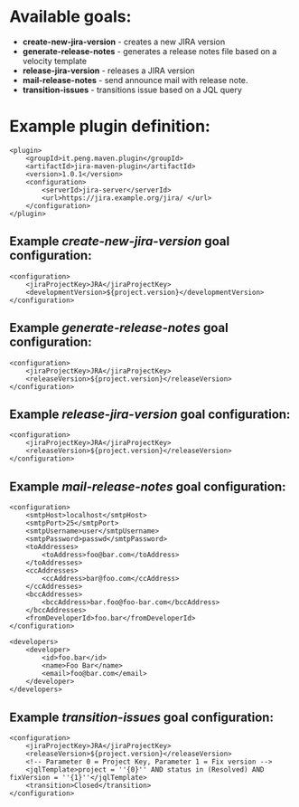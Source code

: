 Available goals:
================
* **create-new-jira-version** - creates a new JIRA version
* **generate-release-notes** - generates a release notes file based on a velocity template
* **release-jira-version** - releases a JIRA version
* **mail-release-notes** -  send announce mail with release note.
* **transition-issues** - transitions issue based on a JQL query 

Example plugin definition:
==========================
    <plugin>
        <groupId>it.peng.maven.plugin</groupId>
        <artifactId>jira-maven-plugin</artifactId>
        <version>1.0.1</version>
        <configuration>
            <serverId>jira-server</serverId>
            <url>https://jira.example.org/jira/ </url>
        </configuration>
    </plugin>

Example _create-new-jira-version_ goal configuration:
-------------------------------------
    <configuration>
        <jiraProjectKey>JRA</jiraProjectKey>
        <developmentVersion>${project.version}</developmentVersion>
    </configuration>

Example _generate-release-notes_ goal configuration:
------------------------------------------
    <configuration>
        <jiraProjectKey>JRA</jiraProjectKey>
        <releaseVersion>${project.version}</releaseVersion>
    </configuration>

Example _release-jira-version_ goal configuration:
----------------------------------------
    <configuration>
        <jiraProjectKey>JRA</jiraProjectKey>
        <releaseVersion>${project.version}</releaseVersion>
    </configuration>

Example _mail-release-notes_ goal configuration:
----------------------------------------
    <configuration>
        <smtpHost>localhost</smtpHost>
		<smtpPort>25</smtpPort>
		<smtpUsername>user</smtpUsername>
		<smtpPassword>passwd</smtpPassword>
		<toAddresses>
			<toAddress>foo@bar.com</toAddress>
		</toAddresses>
		<ccAddresses>
			<ccAddress>bar@foo.com</ccAddress>
		</ccAddresses>
		<bccAddresses>
			<bccAddress>bar.foo@foo-bar.com</bccAddress>
		</bccAddresses>
		<fromDeveloperId>foo.bar</fromDeveloperId>
    </configuration>

    <developers>
		<developer>
			<id>foo.bar</id>
			<name>Foo Bar</name>
			<email>foo@bar.com</email>
		</developer>
	</developers>

Example _transition-issues_ goal configuration:
-------------------------------------------
    <configuration>
        <jiraProjectKey>JRA</jiraProjectKey>
        <releaseVersion>${project.version}</releaseVersion>
        <!-- Parameter 0 = Project Key, Parameter 1 = Fix version -->
        <jqlTemplate>project = ''{0}'' AND status in (Resolved) AND fixVersion = ''{1}''</jqlTemplate>
        <transition>Closed</transition>
    </configuration>
